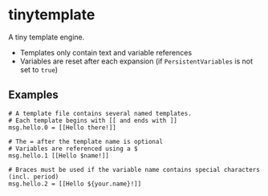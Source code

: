 tinytemplate
============

A tiny template engine.

* Templates only contain text and variable references
* Variables are reset after each expansion (if `PersistentVariables` is not set to `true`)

Examples
--------

    # A template file contains several named templates.
    # Each template begins with [[ and ends with ]]
    msg.hello.0 = [[Hello there!]]
    
    # The = after the template name is optional
    # Variables are referenced using a $
    msg.hello.1 [[Hello $name!]]
    
    # Braces must be used if the variable name contains special characters (incl. period)
    msg.hello.2 = [[Hello ${your.name}!]]
